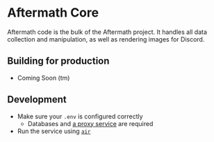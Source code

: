 # Aftermath Core
Aftermath code is the bulk of the Aftermath project. It handles all data collection and manipulation, as well as rendering images for Discord.

## Building for production
- Coming Soon (tm)

## Development
- Make sure your `.env` is configured correctly
  - Databases and [a proxy service](https://github.com/cufee/am-wg-proxy-next) are required
- Run the service using [`air`](https://github.com/cosmtrek/air)
